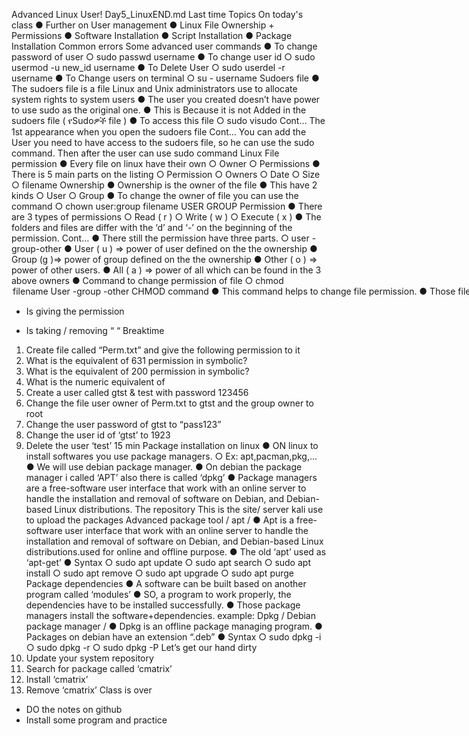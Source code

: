 Advanced Linux
User!
Day5_LinuxEND.md
Last time
 Topics
On today's class
● Further on User management
● Linux File Ownership + Permissions
● Software Installation
● Script Installation
● Package Installation Common errors
Some advanced user commands
● To change password of user
○ sudo passwd username
● To change user id
○ sudo usermod -u new_id
username
● To Delete User
○ sudo userdel -r username
● To Change users on terminal
○ su - username
Sudoers file
● The sudoers file is a file Linux and Unix administrators use to
allocate system rights to system users
● The user you created doesn’t have power to use sudo as the
original one.
● This is Because it is not Added in the sudoers file ( የSudoዎች file )
● To access this file
○ sudo visudo
Cont…
The 1st appearance when
you open the sudoers file
Cont…
You can add the User
you need to have access
to the sudoers file, so he
can use the sudo
command.
Then after the user can
use sudo command
Linux File permission
● Every file on linux
have their own
○ Owner
○ Permissions
● There is 5 main parts
on the listing
○ Permission
○ Owners
○ Date
○ Size
○ filename
Ownership
● Ownership is the owner of
the file
● This have 2 kinds
○ User
○ Group
● To change the owner of file
you can use the command
○ chown user:group
filename
USER GROUP
Permission
● There are 3 types of permissions
○ Read ( r )
○ Write ( w )
○ Execute ( x )
● The folders and files are differ with
the ‘d’ and ‘-’ on the beginning of
the permission.
Cont…
● There still the permission have three parts.
○ user -group-other
● User ( u ) => power of user defined on the the
ownership
● Group (g )=> power of group defined on the
the ownership
● Other ( o ) => power of other users.
● All ( a ) => power of all which can be found in
the 3 above owners
● Command to change permission of file
○ chmod <option> filename
User -group -other
CHMOD command
● This command helps to change file permission.
● Those file permissions are read,write & execute.
● Each of the permission have a number representations.
○ Read -> 4 - r
○ Write -> 2 - w
○ Execute -> 1 - x
● Syntax
○ chmod <parameter> filename
Cont…
● The parameter can be in numbers and symbols
A) Parameters in symbol
○ chmod a+x filename -> adding execute permission for all ( chmod +x filename)
○ chmod u+x filename -> adding execute permission for user
○ chmod g+x filename -> adding execute permission for group
○ chmod o+x filename -> adding execute permission for other
○ chmod -x filename -> removing execute permission for all
○ chmod a+rwx , u-rw , g-x , o-xw filename -> gives rwx for all and removes something from all
B) Parameters in Number
● chmod 621 filename -> 6 for user, 2 for group, 1 for other ( 6 = 4+2 ), 6 =r w
● chmod 777 filename -> 7 for users, 7 for group , 7 for others (7 =4+2+1), 7 = rwx
+ Is giving the permission
- Is taking / removing “ “
Breaktime
1. Create file called “Perm.txt” and give the following permission to it
2. What is the equivalent of 631 permission in symbolic?
3. What is the equivalent of 200 permission in symbolic?
4. What is the numeric equivalent of
5. Create a user called gtst & test with password 123456
6. Change the file user owner of Perm.txt to gtst and the group owner to root
7. Change the user password of gtst to “pass123”
8. Change the user id of ‘gtst’ to 1923
9. Delete the user ‘test’
15 min
Package installation on linux
● ON linux to install softwares you use
package managers.
○ Ex: apt,pacman,pkg,...
● We will use debian package manager.
● On debian the package manager i called
‘APT’ also there is called ‘dpkg’
● Package managers are a free-software
user interface that work with an online
server to handle the installation and
removal of software on Debian, and
Debian-based Linux distributions.
The repository
This is the site/ server kali use to
upload the packages
Advanced package tool / apt /
● Apt is a free-software user interface that work with an
online server to handle the installation and removal of
software on Debian, and Debian-based Linux
distributions.used for online and offline purpose.
● The old ‘apt’ used as ‘apt-get’
● Syntax
○ sudo apt update
○ sudo apt search <softwarename>
○ sudo apt install <softwarename>
○ sudo apt remove <softwarename>
○ sudo apt upgrade
○ sudo apt purge <softwarename>
Package dependencies
● A software can be built based on another program
called ‘modules’
● SO, a program to work properly, the dependencies have
to be installed successfully.
● Those package managers install the
software+dependencies.
example:
Dpkg / Debian package manager /
● Dpkg is an offline package managing
program.
● Packages on debian have an extension
“.deb”
● Syntax
○ sudo dpkg -i <packagename>
○ sudo dpkg -r <packagename>
○ sudo dpkg -P <packagename>
Let’s get our hand dirty
1. Update your system repository
2. Search for package called ‘cmatrix’
3. Install ‘cmatrix’
4. Remove ‘cmatrix’
Class is over
- DO the notes on github
- Install some program and practice
